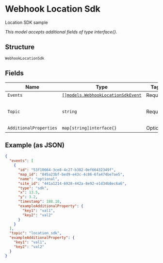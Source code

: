 
# Webhook Location Sdk

Location SDK sample

*This model accepts additional fields of type interface{}.*

## Structure

`WebhookLocationSdk`

## Fields

| Name | Type | Tags | Description |
|  --- | --- | --- | --- |
| `Events` | [`[]models.WebhookLocationSdkEvent`](../../doc/models/webhook-location-sdk-event.md) | Required | List of events |
| `Topic` | `string` | Required | Topic subscribed to<br>**Default**: `"location_sdk"` |
| `AdditionalProperties` | `map[string]interface{}` | Optional | - |

## Example (as JSON)

```json
{
  "events": [
    {
      "id": "53f10664-3ce8-4c27-b382-0ef66432349f",
      "map_id": "845a23bf-bed9-e43c-4c86-6fa474be7ae5",
      "name": "optional",
      "site_id": "441a1214-6928-442a-8e92-e1d34b8ec6a6",
      "type": "sdk",
      "x": 13.5,
      "y": 3.2,
      "timestamp": 188.18,
      "exampleAdditionalProperty": {
        "key1": "val1",
        "key2": "val2"
      }
    }
  ],
  "topic": "location_sdk",
  "exampleAdditionalProperty": {
    "key1": "val1",
    "key2": "val2"
  }
}
```


